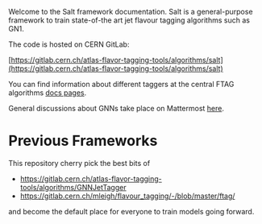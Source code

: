 Welcome to the Salt framework documentation.
Salt is a general-purpose framework to train state-of-the art jet flavour tagging algorithms such as GN1.

The code is hosted on CERN GitLab:

[https://gitlab.cern.ch/atlas-flavor-tagging-tools/algorithms/salt](https://gitlab.cern.ch/atlas-flavor-tagging-tools/algorithms/salt)

You can find information about different taggers at the central FTAG algorithms [docs pages](https://ftag.docs.cern.ch/algorithms/GNN/).

General discussions about GNNs take place on Mattermost [here](https://mattermost.web.cern.ch/aft-algs/channels/gnns).

# Previous Frameworks

This repository cherry pick the best bits of 

- https://gitlab.cern.ch/atlas-flavor-tagging-tools/algorithms/GNNJetTagger
- https://gitlab.cern.ch/mleigh/flavour_tagging/-/blob/master/ftag/

and become the default place for everyone to train models going forward.
